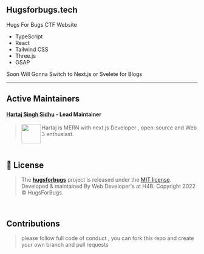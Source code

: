 ## Hugsforbugs.tech
Hugs For Bugs CTF Website

* TypeScript
* React
* Tailwind CSS
* Three.js 
* GSAP


Soon Will Gonna Switch to Next.js or Svelete for Blogs
<hr>

## Active Maintainers

#### [Hartaj Singh Sidhu](https://github.com/Hartaj-Singh-Dev) - Lead Maintainer

> <img align="left" width="50" height="50" src="https://avatars.githubusercontent.com/u/73570165?v=4">Hartaj is MERN with next.js Developer , open-source and Web 3 enthusiast.

<br>


## 📰 License
> The **[hugsforbugs](https://www.hugsforbugs.tech/)** project is released under the [MIT license](LICENSE.md). <br> Developed &amp; maintained By Web Developer's at H4B. Copyright 2022 © HugsForBugs.

<br>

## Contributions
 > please follow full code of conduct , you can fork this repo and create your own branch and pull requests 